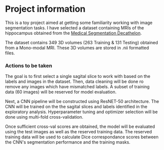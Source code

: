 # Project information
<p>This is a toy project aimed at getting some familiarity working with image segmentation tasks. I have selected a dataset containing MRIs of the hippocampus obtained from the <a href="http://medicaldecathlon.com/">Medical Segmentation Decathelon</a>. 

The dataset contains 349 3D volumes (263 Training  & 131 Testing) obtained from a Mono-modal MRI. These 3D volumes are stored in .nii formatted files.

### Actions to be taken

The goal is to first select a single sagital slice to work with based on the labels and images in the dataset. Then, data cleaning will be done ro remove any images which have mismatched labels. A subset of training data (60 images) will be reserved for model evaluation.

Next, a CNN pipeline will be constructed using ResNET-50 architecture. The CNN will be trained on the the sagital slices and labels identified in the exploratory analysis. Hyperparameter tuning and optimizer selection will be done using multi-fold cross-validation. 

Once sufficient cross-val scores are obtained, the model will be evaluated using the test images as well as the reserved training data. The reserved training data will be used to calculate Dice correspondance scores between the CNN's segmentation performance and the training masks.